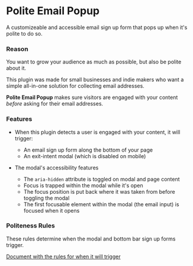 # Polite Email Popup

A customizeable and accessible email sign up form that pops up when it's polite to do so.

### Reason

You want to grow your audience as much as possible, but also be polite about it.

This plugin was made for small businesses and indie makers who want a simple all-in-one solution for collecting email addresses. 

**Polite Email Popup** makes sure visitors are engaged with your content *before* asking for their email addresses.

### Features

* When this plugin detects a user is engaged with your content, it will trigger:
  * An email sign up form along the bottom of your page
  * An exit-intent modal (which is disabled on mobile)

* The modal's accessibility features
  * The `aria-hidden` attribute is toggled on modal and page content
  * Focus is trapped within the modal while it's open
  * The focus position is put back where it was taken from before toggling the modal
  * The first focusable element within the modal (the email input) is focused when it opens

### Politeness Rules

These rules determine when the modal and bottom bar sign up forms trigger.

[Document with the rules for when it will trigger](https://docs.google.com/document/d/1zBnJ2lj0PW0lkdfggaJytKFnDkggymcDGi4iG09FqPc/edit?usp=sharing)


